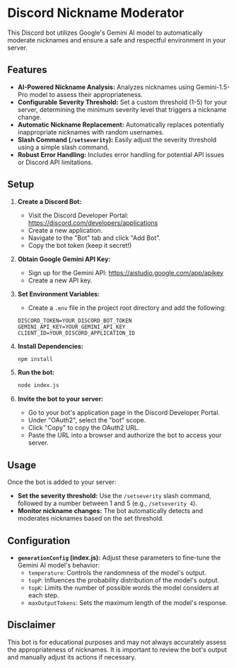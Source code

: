 # Discord Nickname Moderator

This Discord bot utilizes Google's Gemini AI model to automatically moderate nicknames and ensure a safe and respectful environment in your server. 

## Features

* **AI-Powered Nickname Analysis:**  Analyzes nicknames using Gemini-1.5-Pro model to assess their appropriateness.
* **Configurable Severity Threshold:** Set a custom threshold (1-5) for your server, determining the minimum severity level that triggers a nickname change.
* **Automatic Nickname Replacement:**  Automatically replaces potentially inappropriate nicknames with random usernames.
* **Slash Command (`/setseverity`):**  Easily adjust the severity threshold using a simple slash command.
* **Robust Error Handling:**  Includes error handling for potential API issues or Discord API limitations.

## Setup

1. **Create a Discord Bot:** 
    * Visit the Discord Developer Portal: https://discord.com/developers/applications
    * Create a new application.
    * Navigate to the "Bot" tab and click "Add Bot".
    * Copy the bot token (keep it secret!)

2. **Obtain Google Gemini API Key:**
    * Sign up for the Gemini API: https://aistudio.google.com/app/apikey
    * Create a new API key.

3. **Set Environment Variables:**
    * Create a `.env` file in the project root directory and add the following:
    ```
    DISCORD_TOKEN=YOUR_DISCORD_BOT_TOKEN
    GEMINI_API_KEY=YOUR_GEMINI_API_KEY
    CLIENT_ID=YOUR_DISCORD_APPLICATION_ID
    ```

4. **Install Dependencies:**
    ```bash
    npm install
    ```

5. **Run the bot:**
    ```bash
    node index.js
    ```

6. **Invite the bot to your server:**
    * Go to your bot's application page in the Discord Developer Portal.
    * Under "OAuth2", select the "bot" scope.
    * Click "Copy" to copy the OAuth2 URL.
    * Paste the URL into a browser and authorize the bot to access your server.

## Usage

Once the bot is added to your server:

* **Set the severity threshold:** Use the `/setseverity` slash command, followed by a number between 1 and 5 (e.g., `/setseverity 4`).
* **Monitor nickname changes:** The bot automatically detects and moderates nicknames based on the set threshold.

## Configuration

* **`generationConfig` (index.js):** Adjust these parameters to fine-tune the Gemini AI model's behavior:
    * `temperature`: Controls the randomness of the model's output.
    * `topP`: Influences the probability distribution of the model's output.
    * `topK`: Limits the number of possible words the model considers at each step.
    * `maxOutputTokens`: Sets the maximum length of the model's response.

## Disclaimer

This bot is for educational purposes and may not always accurately assess the appropriateness of nicknames. It is important to review the bot's output and manually adjust its actions if necessary. 

